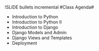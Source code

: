 !SLIDE bullets incremental
#Class Agenda#

* Introduction to Python
* Introduction to Python II
* Introduction to Django
* Django Models and Admin
* Django Views and Templates
* Deployment 


